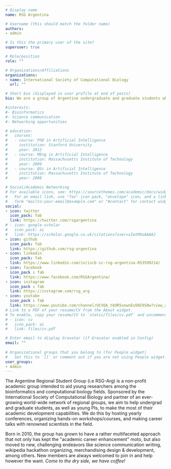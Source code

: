 ```yaml
---
# Display name
name: RSG Argentina

# Username (this should match the folder name)
authors:
- admin

# Is this the primary user of the site?
superuser: true

# Role/position
role: ""

# Organizations/Affiliations
organizations:
- name: International Society of Computational Biology
  url: ""

# Short bio (displayed in user profile at end of posts)
bio: We are a group of Argentine undergraduate and graduate students who research in bioinformatics.

#interests:
#- Bioinformatics
#- Science communication
#- Networking opportunities

# education:
#   courses:
#   - course: PhD in Artificial Intelligence
#     institution: Stanford University
#     year: 2012
#   - course: MEng in Artificial Intelligence
#     institution: Massachusetts Institute of Technology
#     year: 2009
#   - course: BSc in Artificial Intelligence
#     institution: Massachusetts Institute of Technology
#     year: 2008

# Social/Academic Networking
# For available icons, see: https://sourcethemes.com/academic/docs/widgets/#icons
#   For an email link, use "fas" icon pack, "envelope" icon, and a link in the
#   form "mailto:your-email@example.com" or "#contact" for contact widget.
social:
- icon: twitter
  icon_pack: fab
  link: https://twitter.com/rsgargentina
# - icon: google-scholar
#   icon_pack: ai
#   link: https://scholar.google.co.uk/citations?user=sIwtMXoAAAAJ
- icon: github
  icon_pack: fab
  link: https://github.com/rsg-argentina
- icon: linkedin
  icon_pack: fab
  link: https://www.linkedin.com/in/iscb-sc-rsg-argentina-053599214/ 
- icon: facebook
  icon_pack : fab
  link: https://www.facebook.com/RSGArgentina/
- icon: instagram
  icon_pack : fab
  link: https://instagram.com/rsg_arg
- icon: youtube
  icon_pack : fab
  link: https://www.youtube.com/channel/UCVQA_t8dR5xownEu5NI9S0w?view_as=subscriber
# Link to a PDF of your resume/CV from the About widget.
# To enable, copy your resume/CV to `static/files/cv.pdf` and uncomment the lines below.  
# - icon: cv
#   icon_pack: ai
#   link: files/cv.pdf

# Enter email to display Gravatar (if Gravatar enabled in Config)
email: ""
  
# Organizational groups that you belong to (for People widget)
#   Set this to `[]` or comment out if you are not using People widget.  
user_groups:
- Admin
---
```


The Argentine Regional Student Group (i.e RSG-Arg) is a non-profit academic group intended to aid young researchers among the bioinformatics and computational biology fields. Sponsored by the International Society of Computational Biology and partner of an ever-growing world-wide network of regional groups, we aim to help undergrad and graduate students, as well as young PIs, to make the most of their academic development capabilities. We do this by hosting yearly conferences, organizing hands-on workshops/courses, and making career talks with renowned scientists in the field.

Born in 2010, the group has grown to have a rather multifaceted approach that not only has kept the "academic career enhancement" moto, but also moved to new, challenging endeavors like science communication writing, wikipedia hackathon organizing, merchandising design & development, among others. New members are always welcomed to join in and help however the want. *Come to the dry side, we have coffee!*
